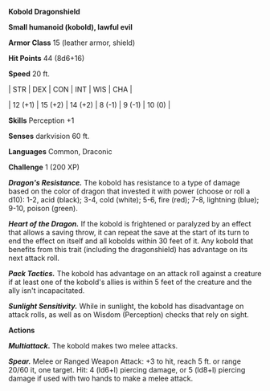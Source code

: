 **Kobold Dragonshield**

**Small humanoid (kobold), lawful evil**

**Armor Class** 15 (leather armor, shield)

**Hit Points** 44 (8d6+16)

**Speed** 20 ft.

|   STR   |   DEX   |   CON   |   INT   |   WIS   |   CHA   |
  
| 12 (+1) | 15 (+2) | 14 (+2) | 8 (-1) | 9 (-1) | 10 (0) |

**Skills** Perception +1

**Senses** darkvision 60 ft.

**Languages** Common, Draconic

**Challenge** 1 (200 XP)

***Dragon's Resistance.*** The kobold has resistance to a type of damage based on the color of dragon that invested it with power (choose or roll a d10): 1-2, acid (black); 3-4, cold (white); 5-6, fire (red); 7-8, lightning (blue); 9-10, poison (green).

***Heart of the Dragon.*** If the kobold is frightened or paralyzed by an effect that allows a saving throw, it can repeat the save at the start of its turn to end the effect on itself and all kobolds within 30 feet of it. Any kobold that benefits from this trait (including the dragonshield) has advantage on its next attack roll.

***Pack Tactics.*** The kobold has advantage on an attack roll against a creature if at least one of the kobold's allies is within 5 feet of the creature and the ally isn't incapacitated.

***Sunlight Sensitivity.*** While in sunlight, the kobold has disadvantage on attack rolls, as well as on Wisdom (Perception) checks that rely on sight.

**Actions**

***Multiattack.*** The kobold makes two melee attacks.

***Spear.*** Melee or Ranged Weapon Attack: +3 to hit, reach 5 ft. or range 20/60 it, one target. Hit: 4 (ld6+l) piercing damage, or 5 (ld8+l) piercing damage if used with two hands to make a melee attack.


